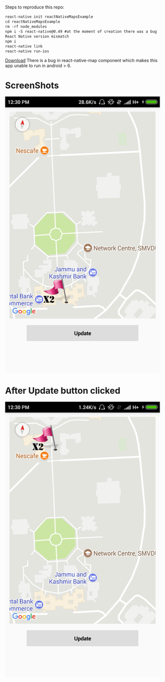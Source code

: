 Steps to reproduce this repo:

```
react-native init reactNativeMapsExample
cd reactNativeMapsExample
rm -rf node_modules
npm i -S react-native@0.49 #at the moment of creation there was a bug React Native version mismatch
npm i
react-native link
react-native run-ios

```
[Download](https://drive.google.com/open?id=1FruH17P-1atICjAxrW3nS1kp7iPlGyqn)
There is a bug in react-native-map component which makes this app unable to run in android > 6. 
# ScreenShots

![Alt text](Screenshots/Screenshot_2018-05-28-12-30-29-504_com.gpslocator.png?raw=true "")

# After Update button clicked

![Alt text](Screenshots/Screenshot_2018-05-28-12-30-36-704_com.gpslocator.png?raw=true "")